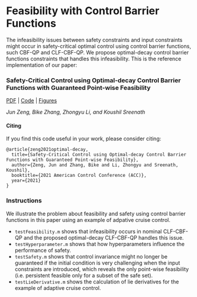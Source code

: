# Feasibility with Control Barrier Functions
The infeasibility issues between safety constraints and input constraints might occur in safety-critical optimal control using control barrier functions, such CBF-QP and CLF-CBF-QP. We propose optimal-decay control barrier functions constraints that handles this infeasibility. This is the reference implementation of our paper:

### Safety-Critical Control using Optimal-decay Control Barrier Functions with Guaranteed Point-wise Feasibility

[PDF]() | [Code](AdaptiveCruiseControl) | [Figures](AdaptiveCruiseControl/figures)

*Jun Zeng, Bike Zhang, Zhongyu Li, and Koushil Sreenath*

#### Citing
If you find this code useful in your work, please consider citing:
```
@article{zeng2021optimal-decay,
  title={Safety-Critical Control using Optimal-decay Control Barrier Functions with Guaranteed Point-wise Feasibility},
  author={Zeng, Jun and Zhang, Bike and Li, Zhongyu and Sreenath, Koushil},
  booktitle={2021 American Control Conference (ACC)},
  year={2021}
}
```
### Instructions
We illustrate the problem about feasibility and safety using control barrier functions in this paper using an example of adpative cruise control.

* `testFeasibility.m` shows that infeasibility occurs in nominal CLF-CBF-QP and the proposed optimal-decay CLF-CBF-QP handles this issue.
* `testHyperparameter.m` shows that how hyperparameters influence the performance of safety.
* `testSafety.m` shows that control invariance might no longer be guaranteed if the initial condition is very challenging when the input constraints are introduced, which reveals the only point-wise feasibility (i.e. persistent feasible only for a subset of the safe set).
* `testLieDerivative.m` shows the calculation of lie derivatives for the example of adaptive cruise control.
